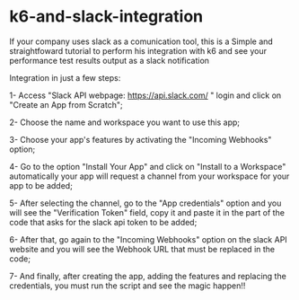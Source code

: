 # k6-and-slack-integration
If your company uses slack as a comunication tool, this is a Simple and straightfoward tutorial to perform his integration with k6 and see your performance test results output as a slack notification

Integration in just a few steps:

1- Access "Slack API webpage:  https://api.slack.com/ " login and click on "Create an App from Scratch";

2- Choose the name and workspace you want to use this app;

3- Choose your app's features by activating the "Incoming Webhooks" option;

4- Go to the option "Install Your App" and click on "Install to a Workspace" automatically your app will request a channel from your workspace for your app to be added;

5- After selecting the channel, go to the "App credentials" option and you will see the "Verification Token" field, copy it and paste it in the part of the code that asks for the slack api token to be added;

6- After that, go again to the "Incoming Webhooks" option on the slack API website and you will see the Webhook URL that must be replaced in the code;

7- And finally, after creating the app, adding the features and replacing the credentials, you must run the script and see the magic happen!!
